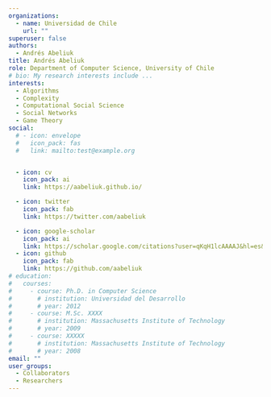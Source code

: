 ```yaml
---
organizations:
  - name: Universidad de Chile
    url: ""
superuser: false
authors:
  - Andrés Abeliuk
title: Andrés Abeliuk
role: Department of Computer Science, University of Chile
# bio: My research interests include ...
interests:
  - Algorithms
  - Complexity 
  - Computational Social Science
  - Social Networks
  - Game Theory
social:
  # - icon: envelope
  #   icon_pack: fas
  #   link: mailto:test@example.org


  - icon: cv
    icon_pack: ai
    link: https://aabeliuk.github.io/

  - icon: twitter
    icon_pack: fab
    link: https://twitter.com/aabeliuk    

  - icon: google-scholar
    icon_pack: ai
    link: https://scholar.google.com/citations?user=qKqH1lcAAAAJ&hl=es&oi=ao
  - icon: github
    icon_pack: fab
    link: https://github.com/aabeliuk
# education:
#   courses:
#     - course: Ph.D. in Computer Science
#       # institution: Universidad del Desarrollo
#       # year: 2012
#     - course: M.Sc. XXXX
#       # institution: Massachusetts Institute of Technology
#       # year: 2009
#     - course: XXXXX
#       # institution: Massachusetts Institute of Technology
#       # year: 2008
email: ""
user_groups:
  - Collaborators
  - Researchers
---
```

